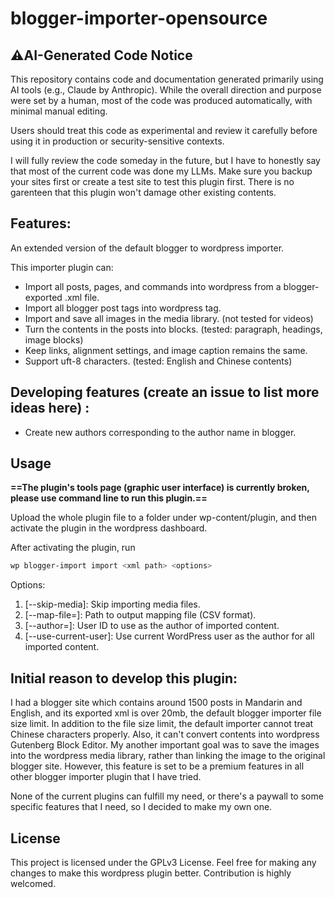 # blogger-importer-opensource


## ⚠️AI-Generated Code Notice

This repository contains code and documentation generated primarily using AI tools (e.g., Claude by Anthropic). While the overall direction and purpose were set by a human, most of the code was produced automatically, with minimal manual editing.

Users should treat this code as experimental and review it carefully before using it in production or security-sensitive contexts.

I will fully review the code someday in the future, but I have to honestly say that most of the current code was done my LLMs. Make sure you backup your sites first or create a test site to test this plugin first. There is no garenteen that this plugin won't damage other existing contents.



## Features:

An extended version of the default blogger to wordpress importer.

This importer plugin can:

- Import all posts, pages, and commands into wordpress from a blogger-exported .xml file.
- Import all blogger post tags into wordpress tag.
- Import and save all images in the media library. (not tested for videos)
- Turn the contents in the posts into blocks. (tested: paragraph, headings, image blocks)
- Keep links, alignment settings, and image caption remains the same.
- Support uft-8 characters. (tested: English and Chinese contents)

## Developing features (create an issue to list more ideas here) :

- Create new authors corresponding to the author name in blogger.


## Usage

**==The plugin's tools page (graphic user interface) is currently broken, please use command line to run this plugin.==**

Upload the whole plugin file to a folder under wp-content/plugin, and then activate the plugin in the wordpress dashboard.

After activating the plugin, run

```bash
wp blogger-import import <xml path> <options>
```

Options:

1. [--skip-media]: Skip importing media files.
2. [--map-file=<file>]: Path to output mapping file (CSV format).
3. [--author=<id>]: User ID to use as the author of imported content.
4. [--use-current-user]: Use current WordPress user as the author for all imported content.



## Initial reason to develop this plugin:

I had a blogger site which contains around 1500 posts in Mandarin and English, and its exported xml is over 20mb, the default blogger importer file size limit.
In addition to the file size limit, the default importer cannot treat Chinese characters properly. Also, it can't convert contents into wordpress Gutenberg Block Editor.
My another important goal was to save the images into the wordpress media library, rather than linking the image to the original blogger site. However, this feature is set to be a premium features in all other blogger importer plugin that I have tried.

None of the current plugins can fulfill my need, or there's a paywall to some specific features that I need, so I decided to make my own one. 


## License

This project is licensed under the GPLv3 License. Feel free for making any changes to make this wordpress plugin better. Contribution is highly welcomed.
